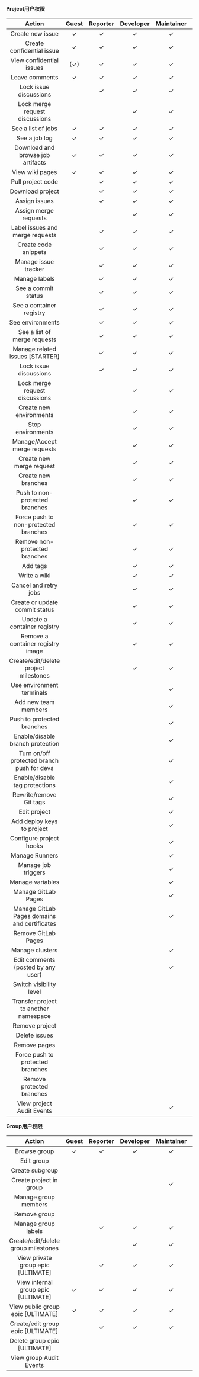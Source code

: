 **Project用户权限**

|Action|Guest|Reporter|Developer|Maintainer|Owner|
| :--: | :--: | :--: | :--: | :--: | :--: |
|	Create new issue	      |	✓	      |	✓	      |	✓	      |	✓	      |	✓	      |
|	Create confidential issue	      |	✓	      |	✓	      |	✓	      |	✓	      |	✓	      |
|	View confidential issues	      |	(✓)	      |	✓	      |	✓	      |	✓	      |	✓	      |
|	Leave comments	      |	✓	      |	✓	      |	✓	      |	✓	      |	✓	      |
|	Lock issue discussions	      |		      |	✓	      |	✓	      |	✓	      |	✓	      |
|	Lock merge request discussions	      |		      |		      |	✓	      |	✓	      |	✓	      |
|	See a list of jobs	      |	✓	      |	✓	      |	✓	      |	✓	      |	✓	      |
|	See a job log	      |	✓	      |	✓	      |	✓	      |	✓	      |	✓	      |
|	Download and browse job artifacts	      |	✓	      |	✓	      |	✓	      |	✓	      |	✓	      |
|	View wiki pages	      |	✓	      |	✓	      |	✓	      |	✓	      |	✓	      |
|	Pull project code	      |		      |	✓	      |	✓	      |	✓	      |	✓	      |
|	Download project	      |		      |	✓	      |	✓	      |	✓	      |	✓	      |
|	Assign issues	      |		      |	✓	      |	✓	      |	✓	      |	✓	      |
|	Assign merge requests	      |		      |		      |	✓	      |	✓	      |	✓	      |
|	Label issues and merge requests	      |		      |	✓	      |	✓	      |	✓	      |	✓	      |
|	Create code snippets	      |		      |	✓	      |	✓	      |	✓	      |	✓	      |
|	Manage issue tracker	      |		      |	✓	      |	✓	      |	✓	      |	✓	      |
|	Manage labels	      |		      |	✓	      |	✓	      |	✓	      |	✓	      |
|	See a commit status	      |		      |	✓	      |	✓	      |	✓	      |	✓	      |
|	See a container registry	      |		      |	✓	      |	✓	      |	✓	      |	✓	      |
|	See environments	      |		      |	✓	      |	✓	      |	✓	      |	✓	      |
|	See a list of merge requests	      |		      |	✓	      |	✓	      |	✓	      |	✓	      |
|	Manage related issues [STARTER]	      |		      |	✓	      |	✓	      |	✓	      |	✓	      |
|	Lock issue discussions	      |		      |	✓	      |	✓	      |	✓	      |	✓	      |
|	Lock merge request discussions	      |		      |		      |	✓	      |	✓	      |	✓	      |
|	Create new environments	      |		      |		      |	✓	      |	✓	      |	✓	      |
|	Stop environments	      |		      |		      |	✓	      |	✓	      |	✓	      |
|	Manage/Accept merge requests	      |		      |		      |	✓	      |	✓	      |	✓	      |
|	Create new merge request	      |		      |		      |	✓	      |	✓	      |	✓	      |
|	Create new branches	      |		      |		      |	✓	      |	✓	      |	✓	      |
|	Push to non-protected branches	      |		      |		      |	✓	      |	✓	      |	✓	      |
|	Force push to non-protected branches	      |		      |		      |	✓	      |	✓	      |	✓	      |
|	Remove non-protected branches	      |		      |		      |	✓	      |	✓	      |	✓	      |
|	Add tags	      |		      |		      |	✓	      |	✓	      |	✓	      |
|	Write a wiki	      |		      |		      |	✓	      |	✓	      |	✓	      |
|	Cancel and retry jobs	      |		      |		      |	✓	      |	✓	      |	✓	      |
|	Create or update commit status	      |		      |		      |	✓	      |	✓	      |	✓	      |
|	Update a container registry	      |		      |		      |	✓	      |	✓	      |	✓	      |
|	Remove a container registry image	      |		      |		      |	✓	      |	✓	      |	✓	      |
|	Create/edit/delete project milestones	      |		      |		      |	✓	      |	✓	      |	✓	      |
|	Use environment terminals	      |		      |		      |		      |	✓	      |	✓	      |
|	Add new team members	      |		      |		      |		      |	✓	      |	✓	      |
|	Push to protected branches	      |		      |		      |		      |	✓	      |	✓	      |
|	Enable/disable branch protection	      |		      |		      |		      |	✓	      |	✓	      |
|	Turn on/off protected branch push for devs	      |		      |		      |		      |	✓	      |	✓	      |
|	Enable/disable tag protections	      |		      |		      |		      |	✓	      |	✓	      |
|	Rewrite/remove Git tags	      |		      |		      |		      |	✓	      |	✓	      |
|	Edit project	      |		      |		      |		      |	✓	      |	✓	      |
|	Add deploy keys to project	      |		      |		      |		      |	✓	      |	✓	      |
|	Configure project hooks	      |		      |		      |		      |	✓	      |	✓	      |
|	Manage Runners	      |		      |		      |		      |	✓	      |	✓	      |
|	Manage job triggers	      |		      |		      |		      |	✓	      |	✓	      |
|	Manage variables	      |		      |		      |		      |	✓	      |	✓	      |
|	Manage GitLab Pages	      |		      |		      |		      |	✓	      |	✓	      |
|	Manage GitLab Pages domains and certificates	      |		      |		      |		      |	✓	      |	✓	      |
|	Remove GitLab Pages	      |		      |		      |		      |		      |	✓	      |
|	Manage clusters	      |		      |		      |		      |	✓	      |	✓	      |
|	Edit comments (posted by any user)	      |		      |		      |		      |	✓	      |	✓	      |
|	Switch visibility level	      |		      |		      |		      |		      |	✓	      |
|	Transfer project to another namespace	      |		      |		      |		      |		      |	✓	      |
|	Remove project	      |		      |		      |		      |		      |	✓	      |
|	Delete issues	      |		      |		      |		      |		      |	✓	      |
|	Remove pages	      |		      |		      |		      |		      |	✓	      |
|	Force push to protected branches	      |		      |		      |		      |		      |		      |
|	Remove protected branches	      |		      |		      |		      |		      |		      |
|	View project Audit Events	      |		      |		      |		      |	✓	      |	✓	      |



**Group用户权限**

|Action|Guest|Reporter|Developer|Maintainer|Owner|
| :--: | :--: | :--: | :--: | :--: | :--: |
|	Browse group	      |	✓	      |	✓	      |	✓	      |	✓	      |	✓|
|	Edit group	      |		      |		      |		      |		      |	✓|
|	Create subgroup	      |		      |		      |		      |		      |	✓|
|	Create project in group	      |		      |		      |		      |	✓	      |	✓|
|	Manage group members	      |		      |		      |		      |		      |	✓|
|	Remove group	      |		      |		      |		      |		      |	✓|
|	Manage group labels	      |		      |	✓	      |	✓	      |	✓	      |	✓|
|	Create/edit/delete group milestones	      |		      |		      |	✓	      |	✓	      |	✓|
|	View private group epic [ULTIMATE]	      |		      |	✓	      |	✓	      |	✓	      |	✓|
|	View internal group epic [ULTIMATE]	      |	✓	      |	✓	      |	✓	      |	✓	      |	✓|
|	View public group epic [ULTIMATE]	      |	✓	      |	✓	      |	✓	      |	✓	      |	✓|
|	Create/edit group epic [ULTIMATE]	      |		      |	✓	      |	✓	      |	✓	      |	✓|
|	Delete group epic [ULTIMATE]	      |		      |		      |		      |		      |	✓|
|	View group Audit Events	      |		      |		      |		      |		      |	✓|



